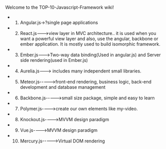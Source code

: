Welcome to the TOP-10-Javascript-Framework wiki!

* 1) Angular.js->?single page applications
* 2) React.js--->view layer in MVC architecture.. it is used when you want a powerful view layer and also, use the angular, backbone or ember application. It is mostly used to build isomorphic framework.
* 3) Ember.js--->Two-way data binding(Used in angular.js) and Server side rendering(used in Ember.js)
* 4) Aurelia.js---> includes many independent small libraries.
* 5) Meteor.js----->front-end rendering, business logic, back-end development and database management
* 6) Backbone.js----->small size package, simple and easy to learn
* 7) Polymer.js---->create our own elements like my-video.
* 8) Knockout.js---->MVVM design paradigm
* 9) Vue.js---->MVVM design paradigm
* 10) Mercury.js----->Virtual DOM rendering





